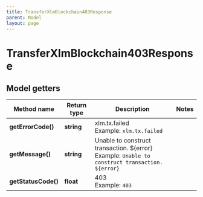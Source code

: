 ```yaml
---
title: TransferXlmBlockchain403Response
parent: Model
layout: page
---
```


# TransferXlmBlockchain403Response

## Model getters

Method name | Return type | Description | Notes
------------ | ------------- | ------------- | -------------
**getErrorCode()** | **string** | xlm.tx.failed <br>Example: `xlm.tx.failed` |
**getMessage()** | **string** | Unable to construct transaction. ${error} <br>Example: `Unable to construct transaction. ${error}` |
**getStatusCode()** | **float** | 403 <br>Example: `403` |


